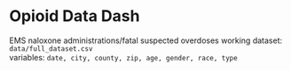 # Opioid Data Dash

EMS naloxone administrations/fatal suspected overdoses
working dataset: `data/full_dataset.csv`\
variables: `date, city, county, zip, age, gender, race, type`
